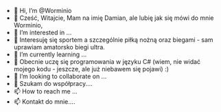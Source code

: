 - 👋 Hi, I’m @Worminio<br>
- 👋 Cześć, Witajcie, Mam na imię Damian, ale lubię jak się mówi do mnie Worminio,
- 👀 I’m interested in ...<br>
- 👀 Interesuję się sportem a szczególnie piłką nożną oraz biegami - sam uprawiam amatorsko biegi ultra.
- 🌱 I’m currently learning ...<br>
- 🌱 Obecnie uczę się programowania w języku C# (wiem, nie widać mojego kodu - jeszcze, ale już niebawem się pojawi) :)
- 💞️ I’m looking to collaborate on ...<br>
- 💞️ Szukam do współpracy....
- 📫 How to reach me ...<br>
- 📫 Kontakt do mnie....
<!---
Worminio/Worminio is a ✨ special ✨ repository because its `README.md` (this file) appears on your GitHub profile.
You can click the Preview link to take a look at your changes.
It will work a bit and it will be gites :) For now, I don't get anything here, I do it on feel, I'm learning :)

Worminio/Worminio to ✨ specjalne ✨ repozytorium, ponieważ jego plik `README.md` (ten plik) pojawia się w Twoim profilu GitHub.
Możesz kliknąć łącze Podgląd, aby przejrzeć zmiany.
Troszkę sie popracuje i będzie gites :) Na razie niczego tutaj nie kumam, robię na czuja, uczę sie :)
--->
